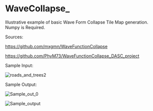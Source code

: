 # WaveCollapse_

Illustrative example of basic Wave Form Collapse Tile Map generation.  
Numpy is Required.

Sources:

https://github.com/mxgmn/WaveFunctionCollapse

https://github.com/PhyM73/WaveFunctionCollapse_DASC_project

Sample Input:


![roads_and_trees2](https://user-images.githubusercontent.com/72634238/172665613-f7d84639-3ddd-43cc-bc6d-b24279401408.png)


Sample Output:



![Sample_out_0](https://user-images.githubusercontent.com/72634238/172665478-a197b213-e8e2-4f7e-a520-177759642d70.png)


![Sample_output](https://user-images.githubusercontent.com/72634238/172665969-431b4067-79c5-41e3-b3ff-47dc1febd2d4.png)
